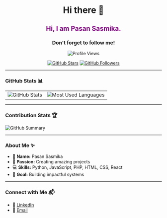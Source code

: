 <h1 align="center">Hi there 👋</h1>

<h2 align="center" style="color: purple;">Hi, I am Pasan Sasmika.</h2>
<h3 align="center">Don't forget to follow me!</h3>

<p align="center">
  <img src="https://komarev.com/ghpvc/?username=YourGitHubUsername&color=green" alt="Profile Views">
</p>

<p align="center">
  <a href="https://github.com/YourGitHubUsername?tab=stars"><img src="https://img.shields.io/github/stars/YourGitHubUsername?style=social" alt="GitHub Stars"></a>
  <a href="https://github.com/YourGitHubUsername?tab=followers"><img src="https://img.shields.io/github/followers/YourGitHubUsername?style=social" alt="GitHub Followers"></a>
</p>

---

### GitHub Stats 📊

<table>
  <tr>
    <td>
      <img src="https://github-readme-stats.vercel.app/api?username=YourGitHubUsername&show_icons=true&theme=radical" alt="GitHub Stats">
    </td>
    <td>
      <img src="https://github-readme-stats.vercel.app/api/top-langs/?username=YourGitHubUsername&layout=compact&theme=radical" alt="Most Used Languages">
    </td>
  </tr>
</table>

---

### Contribution Stats 🏆

<img src="https://github-profile-summary-cards.vercel.app/api/cards/stats?username=YourGitHubUsername&theme=radical" alt="GitHub Summary">

---

### About Me ✨

- 🌟 **Name:** Pasan Sasmika
- 🚀 **Passion:** Creating amazing projects
- 💻 **Skills:** Python, JavaScript, PHP, HTML, CSS, React
- 🎯 **Goal:** Building impactful systems

---

### Connect with Me 📬

- 💼 [LinkedIn](https://linkedin.com/in/YourLinkedIn)
- 📧 [Email](mailto:YourEmail@example.com)
